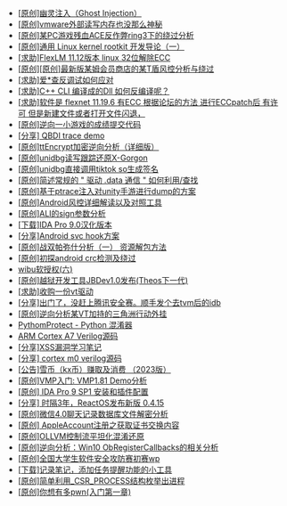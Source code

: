+ [[原创]幽灵注入（Ghost Injection）](https://bbs.kanxue.com/thread-286307.htm)
+ [[原创]vmware外部读写内存也没那么神秘](https://bbs.kanxue.com/thread-284956.htm)
+ [[原创]某PC游戏残血ACE反作弊ring3下的绕过分析](https://bbs.kanxue.com/thread-284667.htm)
+ [[原创]通用 Linux kernel rootkit 开发导论（一）](https://bbs.kanxue.com/thread-285916.htm)
+ [[求助]FlexLM 11.12版本 linux 32位解除ECC](https://bbs.kanxue.com/thread-285638.htm)
+ [[原创][原创]最新版某姆会员商店的某T盾风控分析与绕过](https://bbs.kanxue.com/thread-286243.htm)
+ [[求助]爱*查反调试如何应对](https://bbs.kanxue.com/thread-286354.htm)
+ [[求助]C++ CLI 编译成的Dll 如何反编译呢？](https://bbs.kanxue.com/thread-286173.htm)
+ [[求助]软件是 flexnet 11.19.6 有ECC 根据论坛的方法 进行ECCpatch后 有许可 但是新建文件或者打开文件闪退，](https://bbs.kanxue.com/thread-284416.htm)
+ [[原创]逆向一小游戏的成绩提交代码](https://bbs.kanxue.com/thread-286353.htm)
+ [[分享] QBDI trace demo](https://bbs.kanxue.com/thread-285857.htm)
+ [[原创]ttEncrypt加密逆向分析（详细版）](https://bbs.kanxue.com/thread-286273.htm)
+ [[原创]unidbg读写跟踪还原X-Gorgon](https://bbs.kanxue.com/thread-285586.htm)
+ [[原创]unidbg直接调用tiktok so生成签名](https://bbs.kanxue.com/thread-285623.htm)
+ [[原创]简述常规的 " 驱动 .data 通信 " 如何利用/查找](https://bbs.kanxue.com/thread-285348.htm)
+ [[原创]基于ptrace注入对unity手游进行dump的方案](https://bbs.kanxue.com/thread-286222.htm)
+ [[原创]Android风控详细解读以及对照工具](https://bbs.kanxue.com/thread-286120.htm)
+ [[原创]ALI的sign参数分析](https://bbs.kanxue.com/thread-284292.htm)
+ [[下载]IDA Pro 9.0汉化版本](https://bbs.kanxue.com/thread-286332.htm)
+ [[分享]Android svc hook方案](https://bbs.kanxue.com/thread-286308.htm)
+ [[原创]战双帕弥什分析（一） 资源解包方法](https://bbs.kanxue.com/thread-274145.htm)
+ [[原创]初探android crc检测及绕过](https://bbs.kanxue.com/thread-285790.htm)
+ [wibu软授权(六)](https://bbs.kanxue.com/thread-276310.htm)
+ [[原创]越狱开发工具JBDev1.0发布(Theos下一代)](https://bbs.kanxue.com/thread-286201.htm)
+ [[求助]收购一份vt驱动](https://bbs.kanxue.com/thread-286355.htm)
+ [[分享]出门了，没赶上腾讯安全赛。顺手发个去tvm后的idb](https://bbs.kanxue.com/thread-286260.htm)
+ [[原创]逆向分析某VT加持的三角洲行动外挂](https://bbs.kanxue.com/thread-286195.htm)
+ [PythomProtect - Python 混淆器](https://bbs.kanxue.com/thread-285032.htm)
+ [ARM Cortex A7 Verilog源码](https://bbs.kanxue.com/thread-286246.htm)
+ [[分享]XSS漏洞学习笔记](https://bbs.kanxue.com/thread-286079.htm)
+ [[分享] cortex m0  verilog源码](https://bbs.kanxue.com/thread-286331.htm)
+ [[公告]雪币（kx币）赚取及消费 （2023版）](https://bbs.kanxue.com/thread-247709.htm)
+ [[原创]VMP入门: VMP1.81 Demo分析](https://bbs.kanxue.com/thread-286278.htm)
+ [[原创] IDA Pro 9 SP1 安装和插件配置](https://bbs.kanxue.com/thread-285604.htm)
+ [[分享] 时隔3年，ReactOS发布新版 0.4.15](https://bbs.kanxue.com/thread-286240.htm)
+ [[原创]微信4.0聊天记录数据库文件解密分析](https://bbs.kanxue.com/thread-284417.htm)
+ [[原创] AppleAccount注册之获取证书交换内容](https://bbs.kanxue.com/thread-285944.htm)
+ [[原创]OLLVM控制流平坦化混淆还原](https://bbs.kanxue.com/thread-286151.htm)
+ [[原创]逆向分析：Win10 ObRegisterCallbacks的相关分析](https://bbs.kanxue.com/thread-286358.htm)
+ [[原创]全国大学生软件安全攻防赛初赛wp](https://bbs.kanxue.com/thread-285204.htm)
+ [[下载]记录笔记，添加任务提醒功能的小工具](https://bbs.kanxue.com/thread-286357.htm)
+ [[原创]简单利用_CSR_PROCESS结构枚举出进程](https://bbs.kanxue.com/thread-286312.htm)
+ [[原创]你想有多pwn(入门第一章)](https://bbs.kanxue.com/thread-284127.htm)
